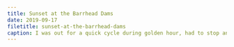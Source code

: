 ```yaml
---
title: Sunset at the Barrhead Dams
date: 2019-09-17
filetitle: sunset-at-the-barrhead-dams
caption: I was out for a quick cycle during golden hour, had to stop and enjoy the view. 
---
```

